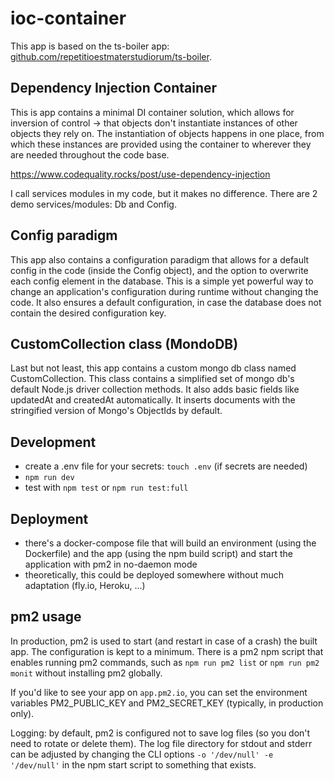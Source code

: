 # ioc-container

This app is based on the ts-boiler app: [github.com/repetitioestmaterstudiorum/ts-boiler](https://github.com/repetitioestmaterstudiorum/ts-boiler).

## Dependency Injection Container

This is app contains a minimal DI container solution, which allows for inversion of control -> that objects don't instantiate instances of other objects they rely on. The instantiation of objects happens in one place, from which these instances are provided using the container to wherever they are needed throughout the code base.

https://www.codequality.rocks/post/use-dependency-injection

I call services modules in my code, but it makes no difference. There are 2 demo services/modules: Db and Config.

## Config paradigm

This app also contains a configuration paradigm that allows for a default config in the code (inside the Config object), and the option to overwrite each config element in the database. This is a simple yet powerful way to change an application's configuration during runtime without changing the code. It also ensures a default configuration, in case the database does not contain the desired configuration key.

## CustomCollection class (MondoDB)

Last but not least, this app contains a custom mongo db class named CustomCollection. This class contains a simplified set of mongo db's default Node.js driver collection methods. It also adds basic fields like updatedAt and createdAt automatically. It inserts documents with the stringified version of Mongo's ObjectIds by default.

## Development

-   create a .env file for your secrets: `touch .env` (if secrets are needed)
-   `npm run dev`
-   test with `npm test` or `npm run test:full`

## Deployment

-   there's a docker-compose file that will build an environment (using the Dockerfile) and the app (using the npm build script) and start the application with pm2 in no-daemon mode
-   theoretically, this could be deployed somewhere without much adaptation (fly.io, Heroku, ...)

## pm2 usage

In production, pm2 is used to start (and restart in case of a crash) the built app. The configuration is kept to a minimum. There is a pm2 npm script that enables running pm2 commands, such as `npm run pm2 list` or `npm run pm2 monit` without installing pm2 globally.

If you'd like to see your app on `app.pm2.io`, you can set the environment variables PM2_PUBLIC_KEY and PM2_SECRET_KEY (typically, in production only).

Logging: by default, pm2 is configured not to save log files (so you don't need to rotate or delete them). The log file directory for stdout and stderr can be adjusted by changing the CLI options `-o '/dev/null' -e '/dev/null'` in the npm start script to something that exists.

